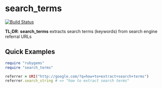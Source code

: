 # search\_terms

[![Build Status](https://secure.travis-ci.org/alindeman/search_terms.png)](http://travis-ci.org/alindeman/search_terms)

**TL;DR**: **search\_terms** extracts search terms (keywords) from
search engine referral URLs

## Quick Examples

```ruby
require "rubygems"
require "search_terms"

referrer = URI("http://google.com/?q=how+to+extract+search+terms")
referrer.search_string # => "how to extract search terms"
```
